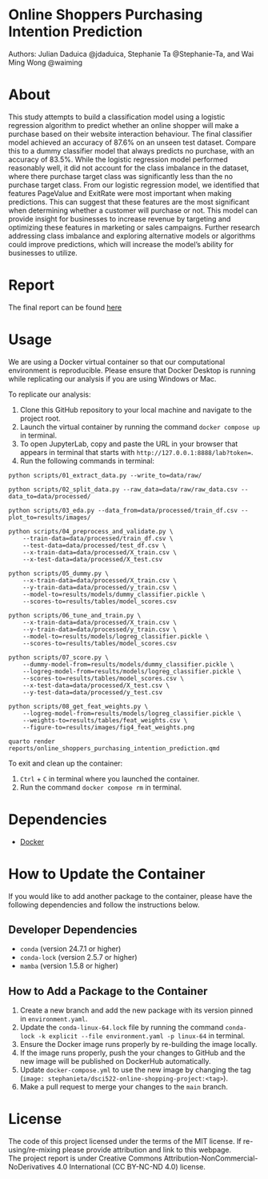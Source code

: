 # Online Shoppers Purchasing Intention Prediction
Authors: Julian Daduica @jdaduica, Stephanie Ta @Stephanie-Ta, and Wai Ming Wong @waiming


# About
This study attempts to build a classification model using a logistic regression algorithm to predict whether an online shopper will make a purchase based on their website interaction behaviour. The final classifier model achieved an accuracy of 87.6% on an unseen test dataset. Compare this to a dummy classifier model that always predicts no purchase, with an accuracy of 83.5%. While the logistic regression model performed reasonably well, it did not account for the class imbalance in the dataset, where there purchase target class was significantly less than the no purchase target class. From our logistic regression model, we identified that features PageValue and ExitRate were most important when making predictions. This can suggest that these features are the most significant when determining whether a customer will purchase or not. This model can provide insight for businesses to increase revenue by targeting and optimizing these features in marketing or sales campaigns. Further research addressing class imbalance and exploring alternative models or algorithms could improve predictions, which will increase the model’s ability for businesses to utilize. 

# Report
The final report can be found [here](https://github.com/UBC-MDS/Online-Shoppers-Purchasing-Intention-Prediction/blob/main/reports/online_shoppers_purchasing_intention_prediction.html)

# Usage
We are using a Docker virtual container so that our computational environment is reproducible. Please ensure that Docker Desktop is running while replicating our analysis if you are using Windows or Mac.

To replicate our analysis:
1. Clone this GitHub repository to your local machine and navigate to the project root.
2. Launch the virtual container by running the command `docker compose up` in terminal.
3. To open JupyterLab, copy and paste the URL in your browser that appears in terminal that starts with `http://127.0.0.1:8888/lab?token=`.
4. Run the following commands in terminal:
```
python scripts/01_extract_data.py --write_to=data/raw/

python scripts/02_split_data.py --raw_data=data/raw/raw_data.csv --data_to=data/processed/

python scripts/03_eda.py --data_from=data/processed/train_df.csv --plot_to=results/images/

python scripts/04_preprocess_and_validate.py \
    --train-data=data/processed/train_df.csv \
    --test-data=data/processed/test_df.csv \
    --x-train-data=data/processed/X_train.csv \
    --x-test-data=data/processed/X_test.csv

python scripts/05_dummy.py \
    --x-train-data=data/processed/X_train.csv \
    --y-train-data=data/processed/y_train.csv \
    --model-to=results/models/dummy_classifier.pickle \
    --scores-to=results/tables/model_scores.csv

python scripts/06_tune_and_train.py \
    --x-train-data=data/processed/X_train.csv \
    --y-train-data=data/processed/y_train.csv \
    --model-to=results/models/logreg_classifier.pickle \
    --scores-to=results/tables/model_scores.csv

python scripts/07_score.py \
    --dummy-model-from=results/models/dummy_classifier.pickle \
    --logreg-model-from=results/models/logreg_classifier.pickle \
    --scores-to=results/tables/model_scores.csv \
    --x-test-data=data/processed/X_test.csv \
    --y-test-data=data/processed/y_test.csv

python scripts/08_get_feat_weights.py \
    --logreg-model-from=results/models/logreg_classifier.pickle \
    --weights-to=results/tables/feat_weights.csv \
    --figure-to=results/images/fig4_feat_weights.png

quarto render reports/online_shoppers_purchasing_intention_prediction.qmd
```

To exit and clean up the container:
1. `Ctrl` + `C` in terminal where you launched the container.
2. Run the command `docker compose rm` in terminal.

# Dependencies
- [Docker](https://www.docker.com/)

# How to Update the Container
If you would like to add another package to the container,
please have the following dependencies and follow the instructions below.

## Developer Dependencies
- `conda` (version 24.7.1 or higher)
- `conda-lock` (version 2.5.7 or higher)
- `mamba` (version 1.5.8 or higher)

## How to Add a Package to the Container
1. Create a new branch and add the new package with its version pinned in `environment.yaml`.
2. Update the `conda-linux-64.lock` file by running the command `conda-lock -k explicit --file environment.yaml -p linux-64` in terminal.
3. Ensure the Docker image runs properly by re-building the image locally.
4. If the image runs properly, push the your changes to GitHub and the new image will be published on DockerHub automatically.
5. Update `docker-compose.yml` to use the new image by changing the tag (`image: stephanieta/dsci522-online-shopping-project:<tag>`).
6. Make a pull request to merge your changes to the `main` branch.

# License
The code of this project licensed under the terms of the MIT license. If re-using/re-mixing please provide attribution and link to this webpage.  
The project report is under Creative Commons Attribution-NonCommercial-NoDerivatives 4.0 International (CC BY-NC-ND 4.0) license.

